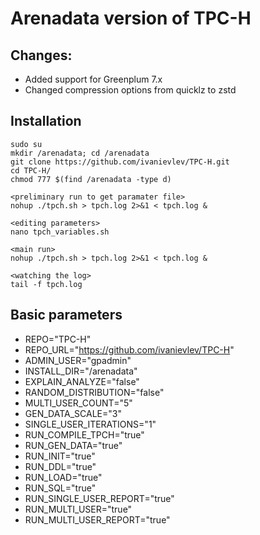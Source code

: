# Arenadata version of TPC-H
## Changes:

- Added support for Greenplum 7.x 
- Changed compression options from quicklz to zstd

## Installation

```
sudo su
mkdir /arenadata; cd /arenadata
git clone https://github.com/ivanievlev/TPC-H.git
cd TPC-H/
chmod 777 $(find /arenadata -type d)

<preliminary run to get paramater file>
nohup ./tpch.sh > tpch.log 2>&1 < tpch.log &

<editing parameters>
nano tpch_variables.sh

<main run>
nohup ./tpch.sh > tpch.log 2>&1 < tpch.log &

<watching the log>
tail -f tpch.log 

```

## Basic parameters

- REPO="TPC-H"
- REPO_URL="https://github.com/ivanievlev/TPC-H"
- ADMIN_USER="gpadmin"
- INSTALL_DIR="/arenadata"
- EXPLAIN_ANALYZE="false"
- RANDOM_DISTRIBUTION="false"
- MULTI_USER_COUNT="5"
- GEN_DATA_SCALE="3"
- SINGLE_USER_ITERATIONS="1"
- RUN_COMPILE_TPCH="true"
- RUN_GEN_DATA="true"
- RUN_INIT="true"
- RUN_DDL="true"
- RUN_LOAD="true"
- RUN_SQL="true"
- RUN_SINGLE_USER_REPORT="true"
- RUN_MULTI_USER="true"
- RUN_MULTI_USER_REPORT="true"


